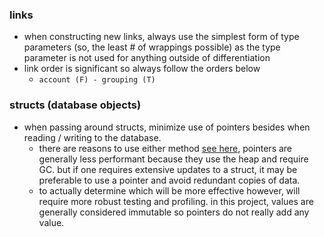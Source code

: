 ### links

- when constructing new links, always use the simplest form of type parameters (so, the least # of wrappings possible) as the type parameter is not used for anything outside of differentiation
- link order is significant so always follow the orders below
    - `account (F) - grouping (T)`

### structs (database objects)

- when passing around structs, minimize use of pointers besides when reading / writing to the database.
    - there are reasons to use either method [see here](https://medium.com/a-journey-with-go/go-should-i-use-a-pointer-instead-of-a-copy-of-my-struct-44b43b104963), pointers are generally less performant because they use the heap and require GC. but if one requires extensive updates to a struct, it may be preferable to use a pointer and avoid redundant copies of data.
    - to actually determine which will be more effective however, will require more robust testing and profiling. in this project, values are generally considered immutable so pointers do not really add any value.

